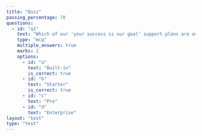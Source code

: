 ```yaml
---
title: "Quiz"
passing_percentage: 70
questions:
  - id: "q1"
    text: "Which of our 'your success is our goal' support plans are available right now:"
    type: "mcq"
    multiple_answers: true
    marks: 2
    options:
      - id: "a"
        text: "Built-in"
        is_correct: true
      - id: "b"
        text: "Starter"
        is_correct: true
      - id: "c"
        text: "Pro"
      - id: "d"
        text: "Enterprise"
layout: "test"
type: "test"
---
```

